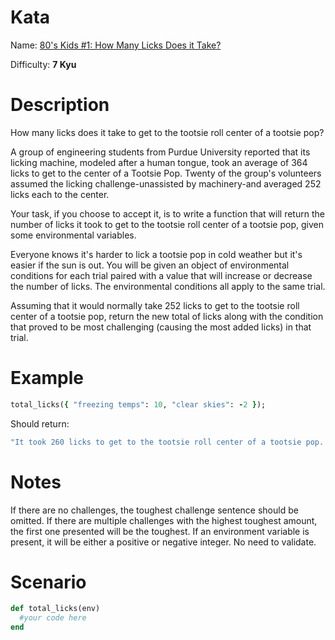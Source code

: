 # Kata
Name: [80's Kids #1: How Many Licks Does it Take?](https://www.codewars.com/kata/80-s-kids-number-1-how-many-licks-does-it-take)

Difficulty: **7 Kyu**

# Description
How many licks does it take to get to the tootsie roll center of a tootsie pop?

A group of engineering students from Purdue University reported that its licking machine, modeled after a human tongue, took an average of 364 licks to get to the center of a Tootsie Pop. Twenty of the group's volunteers assumed the licking challenge-unassisted by machinery-and averaged 252 licks each to the center.

Your task, if you choose to accept it, is to write a function that will return the number of licks it took to get to the tootsie roll center of a tootsie pop, given some environmental variables.

Everyone knows it's harder to lick a tootsie pop in cold weather but it's easier if the sun is out. You will be given an object of environmental conditions for each trial paired with a value that will increase or decrease the number of licks. The environmental conditions all apply to the same trial.

Assuming that it would normally take 252 licks to get to the tootsie roll center of a tootsie pop, return the new total of licks along with the condition that proved to be most challenging (causing the most added licks) in that trial.

# Example
```ruby
total_licks({ "freezing temps": 10, "clear skies": -2 });
```

Should return:

```ruby
"It took 260 licks to get to the tootsie roll center of a tootsie pop. The toughest challenge was freezing temps."
```

# Notes
If there are no challenges, the toughest challenge sentence should be omitted. If there are multiple challenges with the highest toughest amount, the first one presented will be the toughest. If an environment variable is present, it will be either a positive or negative integer. No need to validate.

# Scenario
```ruby
def total_licks(env)
  #your code here
end
```